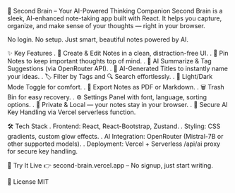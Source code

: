 🧠 Second Brain – Your AI-Powered Thinking Companion
Second Brain is a sleek, AI-enhanced note-taking app built with React. It helps you capture, organize, and make sense of your thoughts — right in your browser.

No login. No setup. Just smart, beautiful notes powered by AI.

✨ Key Features
. 📝 Create & Edit Notes in a clean, distraction-free UI.
. 📌 Pin Notes to keep important thoughts top of mind.
. 🧠 AI Summarize & Tag Suggestions (via OpenRouter API).
. 🧾 AI-Generated Titles to instantly name your ideas.
. 🏷️ Filter by Tags and 🔍 Search effortlessly.
. 🌙 Light/Dark Mode Toggle for comfort.
. 📂 Export Notes as PDF or Markdown.
. 🗑️ Trash Bin for easy recovery.
. ⚙️ Settings Panel with font, language, sorting options.
. 💾 Private & Local — your notes stay in your browser.
. 🔐 Secure AI Key Handling via Vercel serverless function.

🛠 Tech Stack
. Frontend: React, React-Bootstrap, Zustand.
. Styling: CSS gradients, custom glow effects.
. AI Integration: OpenRouter (Mistral-7B or other supported models).
. Deployment: Vercel + Serverless /api/ai proxy for secure key handling.

🚀 Try It Live
👉 second-brain.vercel.app – No signup, just start writing.


📄 License
MIT